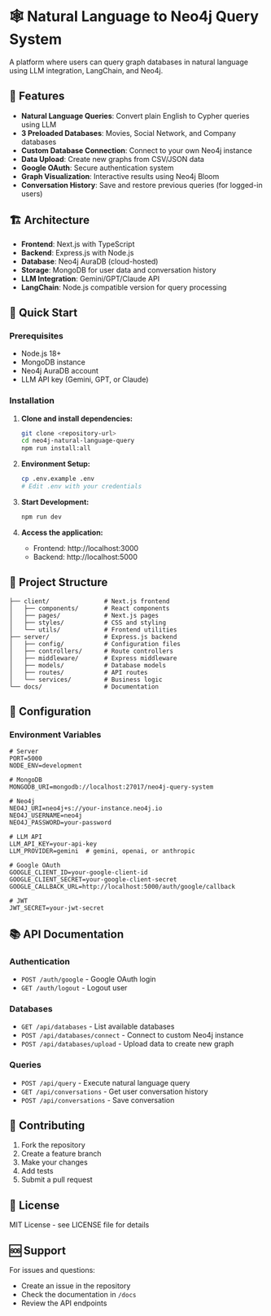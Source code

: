 # 🕸️ Natural Language to Neo4j Query System

A platform where users can query graph databases in natural language using LLM integration, LangChain, and Neo4j.

## 🎯 Features

- **Natural Language Queries**: Convert plain English to Cypher queries using LLM
- **3 Preloaded Databases**: Movies, Social Network, and Company databases
- **Custom Database Connection**: Connect to your own Neo4j instance
- **Data Upload**: Create new graphs from CSV/JSON data
- **Google OAuth**: Secure authentication system
- **Graph Visualization**: Interactive results using Neo4j Bloom
- **Conversation History**: Save and restore previous queries (for logged-in users)

## 🏗️ Architecture

- **Frontend**: Next.js with TypeScript
- **Backend**: Express.js with Node.js
- **Database**: Neo4j AuraDB (cloud-hosted)
- **Storage**: MongoDB for user data and conversation history
- **LLM Integration**: Gemini/GPT/Claude API
- **LangChain**: Node.js compatible version for query processing

## 🚀 Quick Start

### Prerequisites

- Node.js 18+ 
- MongoDB instance
- Neo4j AuraDB account
- LLM API key (Gemini, GPT, or Claude)

### Installation

1. **Clone and install dependencies:**
   ```bash
   git clone <repository-url>
   cd neo4j-natural-language-query
   npm run install:all
   ```

2. **Environment Setup:**
   ```bash
   cp .env.example .env
   # Edit .env with your credentials
   ```

3. **Start Development:**
   ```bash
   npm run dev
   ```

4. **Access the application:**
   - Frontend: http://localhost:3000
   - Backend: http://localhost:5000

## 📁 Project Structure

```
├── client/               # Next.js frontend
│   ├── components/       # React components
│   ├── pages/            # Next.js pages
│   ├── styles/           # CSS and styling
│   └── utils/            # Frontend utilities
├── server/               # Express.js backend
│   ├── config/           # Configuration files
│   ├── controllers/      # Route controllers
│   ├── middleware/       # Express middleware
│   ├── models/           # Database models
│   ├── routes/           # API routes
│   └── services/         # Business logic                  
└── docs/                 # Documentation
```

## 🔧 Configuration

### Environment Variables

```env
# Server
PORT=5000
NODE_ENV=development

# MongoDB
MONGODB_URI=mongodb://localhost:27017/neo4j-query-system

# Neo4j
NEO4J_URI=neo4j+s://your-instance.neo4j.io
NEO4J_USERNAME=neo4j
NEO4J_PASSWORD=your-password

# LLM API
LLM_API_KEY=your-api-key
LLM_PROVIDER=gemini  # gemini, openai, or anthropic

# Google OAuth
GOOGLE_CLIENT_ID=your-google-client-id
GOOGLE_CLIENT_SECRET=your-google-client-secret
GOOGLE_CALLBACK_URL=http://localhost:5000/auth/google/callback

# JWT
JWT_SECRET=your-jwt-secret
```

## 📚 API Documentation

### Authentication
- `POST /auth/google` - Google OAuth login
- `GET /auth/logout` - Logout user

### Databases
- `GET /api/databases` - List available databases
- `POST /api/databases/connect` - Connect to custom Neo4j instance
- `POST /api/databases/upload` - Upload data to create new graph

### Queries
- `POST /api/query` - Execute natural language query
- `GET /api/conversations` - Get user conversation history
- `POST /api/conversations` - Save conversation

## 🤝 Contributing

1. Fork the repository
2. Create a feature branch
3. Make your changes
4. Add tests
5. Submit a pull request

## 📄 License

MIT License - see LICENSE file for details

## 🆘 Support

For issues and questions:
- Create an issue in the repository
- Check the documentation in `/docs`
- Review the API endpoints
